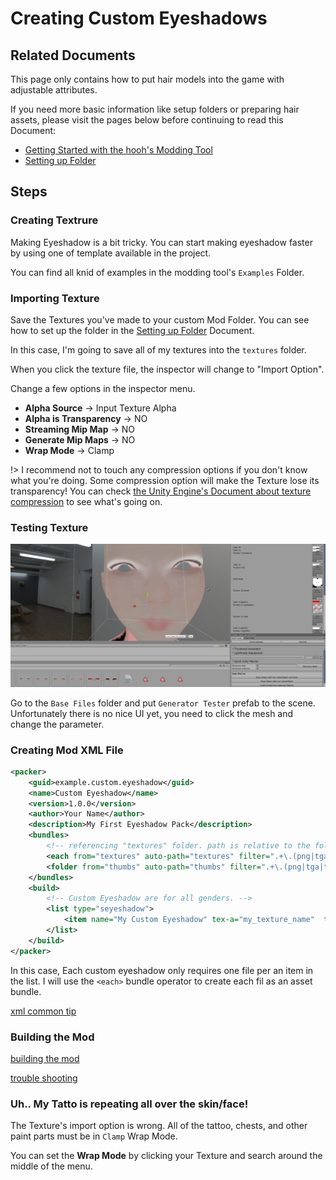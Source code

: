 # Creating Custom Eyeshadows

## Related Documents

This page only contains how to put hair models into the game with adjustable attributes.

If you need more basic information like setup folders or preparing hair assets, please visit the pages below before continuing to read this Document:

-   [Getting Started with the hooh's Modding Tool](getting_started.md)
-   [Setting up Folder](tutorials/gearing-up.md)

## Steps

### Creating Textrure

Making Eyeshadow is a bit tricky. You can start making eyeshadow faster by using one of template available in the project.

You can find all knid of examples in the modding tool's `Examples` Folder.

### Importing Texture

Save the Textures you've made to your custom Mod Folder. You can see how to set up the folder in the [Setting up Folder](tutorials/gearing-up.md) Document.

In this case, I'm going to save all of my textures into the `textures` folder.

When you click the texture file, the inspector will change to "Import Option".

Change a few options in the inspector menu.

-   **Alpha Source** → Input Texture Alpha
-   **Alpha is Transparency** → NO
-   **Streaming Mip Map** → NO
-   **Generate Mip Maps** → NO
-   **Wrap Mode** → Clamp

!> I recommend not to touch any compression options if you don't know what you're doing. Some compression option will make the Texture lose its transparency! You can check [the Unity Engine's Document about texture compression](https://docs.unity3d.com/Manual/class-TextureImporterOverride.html) to see what's going on.

### Testing Texture

![](imgs/lashes_00.png)

Go to the `Base Files` folder and put `Generator Tester` prefab to the scene. Unfortunately there is no nice UI yet, you need to click the mesh and change the parameter.

### Creating Mod XML File

```xml
<packer>
    <guid>example.custom.eyeshadow</guid>
    <name>Custom Eyeshadow</name>
    <version>1.0.0</version>
    <author>Your Name</author>
    <description>My First Eyeshadow Pack</description>
    <bundles>
        <!-- referencing "textures" folder. path is relative to the folder where mod.xml is present -->
        <each from="textures" auto-path="textures" filter=".+\.(png|tga|tif|psd)"/>
        <folder from="thumbs" auto-path="thumbs" filter=".+\.(png|tga|tif|psd)"/>
    </bundles>
    <build>
        <!-- Custom Eyeshadow are for all genders. -->
        <list type="seyeshadow">
            <item name="My Custom Eyeshadow" tex-a="my_texture_name"  tex-g="my_texture_name" thumb="my_thumbnail_name"/>
        </list>
    </build>
</packer>
```

In this case, Each custom eyeshadow only requires one file per an item in the list. I will use the `<each>` bundle operator to create each fil as an asset bundle.

[xml common tip](../common/xml-common.md ':include')

### Building the Mod

[building the mod](../common/building-mod.md ':include')

[trouble shooting](../common/trouble-shooting.md ':include')

### Uh.. My Tatto is repeating all over the skin/face!

The Texture's import option is wrong. All of the tattoo, chests, and other paint parts must be in `Clamp` Wrap Mode.

You can set the **Wrap Mode** by clicking your Texture and search around the middle of the menu.
